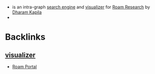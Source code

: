 - is an intra-graph [search engine](<search engine.md>) and [visualizer](<visualizer.md>) for [Roam Research](<Roam Research.md>) by [Dharam Kapila](<Dharam Kapila.md>)
- 

# Backlinks
## [visualizer](<visualizer.md>)
- [Roam Portal](<Roam Portal.md>)

